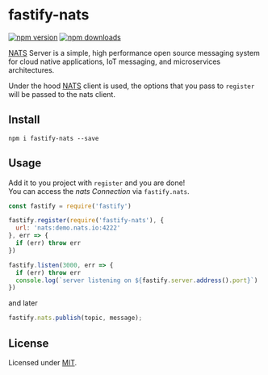 # fastify-nats

[![npm version](https://img.shields.io/npm/v/fastify-nats.svg?style=flat-square)](https://www.npmjs.com/package/fastify-nats)
[![npm downloads](https://img.shields.io/npm/dm/fastify-nats.svg?style=flat-square)](https://www.npmjs.com/package/fastify-nats)

[NATS](http://nats.io) Server is a simple, high performance open source messaging system for cloud native applications, IoT messaging, and microservices architectures.

Under the hood [NATS](https://github.com/nats-io/node-nats) client is used, the options that you pass to `register` will be passed to the nats client.

## Install
```
npm i fastify-nats --save
```
## Usage
Add it to you project with `register` and you are done!  
You can access the *nats Connection* via `fastify.nats`.
```js
const fastify = require('fastify')

fastify.register(require('fastify-nats'), {
  url: 'nats:demo.nats.io:4222'
}, err => {
  if (err) throw err
})

fastify.listen(3000, err => {
  if (err) throw err
  console.log(`server listening on ${fastify.server.address().port}`)
})
```

and later
```js
fastify.nats.publish(topic, message);
```

## License

Licensed under [MIT](./LICENSE).
